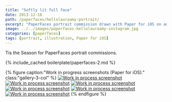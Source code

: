 ```yaml
---
title: "Softly lit full face"
date: 2013-12-18
path: /paperfaces/hellolauraamy-portrait/
excerpt: "PaperFaces portrait commission drawn with Paper for iOS on an iPad."
image: ../../images/paperfaces-hellolauraamy-instagram.jpg
categories: [paperfaces]
tags: [portrait, illustration, Paper for iOS]
---
```


Tis the Season for PaperFaces portrait commissions.

{% include_cached boilerplate/paperfaces-2.md %}

{% figure caption:"Work in progress screenshots (Paper for iOS)." class:"gallery-3-col" %}
[![Work in process screenshot](../../images/paperfaces-hellolauraamy-process-1-600.jpg)](../../images/paperfaces-hellolauraamy-process-1-lg.jpg)
[![Work in process screenshot](../../images/paperfaces-hellolauraamy-process-2-600.jpg)](../../images/paperfaces-hellolauraamy-process-2-lg.jpg)
[![Work in process screenshot](../../images/paperfaces-hellolauraamy-process-3-600.jpg)](../../images/paperfaces-hellolauraamy-process-3-lg.jpg)
[![Work in process screenshot](../../images/paperfaces-hellolauraamy-process-4-600.jpg)](../../images/paperfaces-hellolauraamy-process-4-lg.jpg)
[![Work in process screenshot](../../images/paperfaces-hellolauraamy-process-5-600.jpg)](../../images/paperfaces-hellolauraamy-process-5-lg.jpg)
[![Work in process screenshot](../../images/paperfaces-hellolauraamy-process-6-600.jpg)](../../images/paperfaces-hellolauraamy-process-6-lg.jpg)
{% endfigure %}
